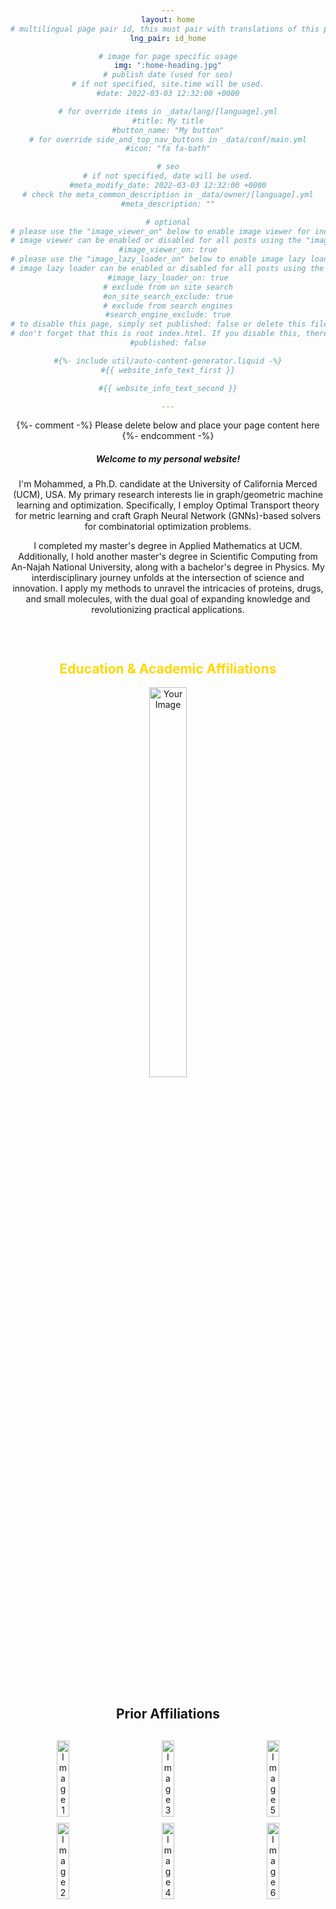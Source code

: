 ```yaml
---
layout: home
# multilingual page pair id, this must pair with translations of this page. (This name must be unique)
lng_pair: id_home

# image for page specific usage
img: ":home-heading.jpg"
# publish date (used for seo)
# if not specified, site.time will be used.
#date: 2022-03-03 12:32:00 +0000

# for override items in _data/lang/[language].yml
#title: My title
#button_name: "My button"
# for override side_and_top_nav_buttons in _data/conf/main.yml
#icon: "fa fa-bath"

# seo
# if not specified, date will be used.
#meta_modify_date: 2022-03-03 12:32:00 +0000
# check the meta_common_description in _data/owner/[language].yml
#meta_description: ""

# optional
# please use the "image_viewer_on" below to enable image viewer for individual pages or posts (_posts/ or [language]/_posts folders).
# image viewer can be enabled or disabled for all posts using the "image_viewer_posts: true" setting in _data/conf/main.yml.
#image_viewer_on: true
# please use the "image_lazy_loader_on" below to enable image lazy loader for individual pages or posts (_posts/ or [language]/_posts folders).
# image lazy loader can be enabled or disabled for all posts using the "image_lazy_loader_posts: true" setting in _data/conf/main.yml.
#image_lazy_loader_on: true
# exclude from on site search
#on_site_search_exclude: true
# exclude from search engines
#search_engine_exclude: true
# to disable this page, simply set published: false or delete this file
# don't forget that this is root index.html. If you disable this, there will be no index.html page to open
#published: false

#{%- include util/auto-content-generator.liquid -%}
#{{ website_info_text_first }}

#{{ website_info_text_second }}

---
```


{%- comment -%} Please delete below and place your page content here {%- endcomment -%}


<!-- <h1 style="text-align: center;"> Mohammed J. Aburidi </h1>	
<h3 style="text-align: center;"> Ph.D. Candidate </h3>	--> 


<h5> Welcome to my personal website! </h5>     

<p> I'm Mohammed, a Ph.D. candidate at the University of California Merced (UCM), USA. My primary research interests lie in graph/geometric machine learning and optimization. Specifically, I employ Optimal Transport theory for metric learning and craft Graph Neural Network (GNNs)-based solvers for combinatorial optimization problems. <br>     

<p> I completed my master's degree in Applied Mathematics at UCM. Additionally, I hold another master's degree in Scientific Computing from An-Najah National University, along with a bachelor's degree in Physics. My interdisciplinary journey unfolds at the intersection of science and innovation. I apply my methods to unravel the intricacies of proteins, drugs, and small molecules, with the dual goal of expanding knowledge and revolutionizing practical applications. <br>      


<div style="height: 30px;"></div>


<html lang="en">
<head>
  <meta charset="UTF-8">
  <meta name="viewport" content="width=device-width, initial-scale=1.0">
  <title>Education & Academic Affiliations</title>
</head>
<body>

  <h2 style="text-align: center; color: #FFD700; font-weight: bold;">Education & Academic Affiliations</h2>

  <div style="text-align: center;">
    <img src="../assets/img/home/ucm.png" alt="Your Image" style="max-width: 30%; height: auto;"/>
  </div>

</body>
</html>


<div style="height: 30px;"></div>

<!DOCTYPE html>
<html lang="en">
<head>
  <meta charset="UTF-8">
  <meta name="viewport" content="width=device-width, initial-scale=1.0">
  <title>Prior Affiliations</title>
  <style>
    body {
      text-align: center;
    }

    h2 {
      color: #3366cc;
      font-weight: bold;
    }

    .image-container {
      display: flex;
      justify-content: center;
      align-items: center;
      margin-top: 20px;
    }

    .column {
      flex: 1;
      padding: 10px;
    }

    img {
      width: 40%;
      max-width: 50px; /* Adjust the maximum width of the images */
      height: auto;
      display: block;
      margin: 0 auto;
      margin-bottom: 10px;
    }
  </style>
</head>
<body>

  <h2>Prior Affiliations</h2>

  <div class="image-container">
    <div class="column">
      <img src="../assets/img/home/img1.jpg" alt="Image 1">
      <img src="../assets/img/home/img2.jpg" alt="Image 2">
    </div>
    <div class="column">
      <img src="../assets/img/home/img3.jpg" alt="Image 3">
      <img src="../assets/img/home/img4.jpg" alt="Image 4">
    </div>
    <div class="column">
      <img src="../assets/img/home/img5.jpg" alt="Image 5">
      <img src="../assets/img/home/img6.jpg" alt="Image 6">
    </div>
  </div>

</body>
</html>




